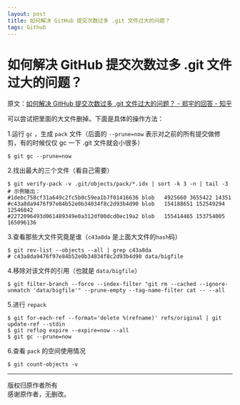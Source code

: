 ```yaml
---
layout: post
title: 如何解决 GitHub 提交次数过多 .git 文件过大的问题？
tags: Github
---
```


# 如何解决 GitHub 提交次数过多 .git 文件过大的问题？

原文：[如何解决 GitHub 提交次数过多 .git 文件过大的问题？ - 郑宇的回答 - 知乎](https://www.zhihu.com/question/29769130/answer/315745139)

可以尝试把里面的大文件删掉。下面是具体的操作方法：

1.运行 `gc` ，生成 `pack` 文件（后面的 `--prune=now` 表示对之前的所有提交做修剪，有的时候仅仅 gc 一下 .git 文件就会小很多）

```
$ git gc --prune=now
```

2.找出最大的三个文件（看自己需要）

```
$ git verify-pack -v .git/objects/pack/*.idx | sort -k 3 -n | tail -3
# 示例输出：
#1debc758cf31a649c2fc5b0c59ea1b7f01416636 blob   4925660 3655422 14351
#c43a8da9476f97e84b52e0b34034f8c2d93b4d90 blob   154188651 152549294 12546842
#2272096493d061489349e0a312df00dcd0ec19a2 blob   155414465 153754005 165096136
```

3.查看那些大文件究竟是谁（`c43a8da` 是上面大文件的`hash`码）

```
$ git rev-list --objects --all | grep c43a8da
# c43a8da9476f97e84b52e0b34034f8c2d93b4d90 data/bigfile
```

4.移除对该文件的引用（也就是 `data/bigfile`）

```
$ git filter-branch --force --index-filter "git rm --cached --ignore-unmatch 'data/bigfile'" --prune-empty --tag-name-filter cat -- --all
```

5.进行 `repack`

```
$ git for-each-ref --format='delete %(refname)' refs/original | git update-ref --stdin
$ git reflog expire --expire=now --all
$ git gc --prune=now
```


6.查看 `pack` 的空间使用情况

```
$ git count-objects -v
```

-----------

版权归原作者所有<br>
感谢原作者，无删改。
